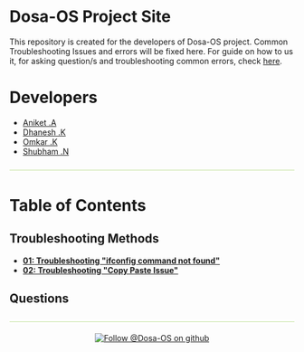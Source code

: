 # Dosa-OS Project Site

This repository is created for the developers of Dosa-OS project.
Common Troubleshooting Issues and errors will be fixed here.
For guide on how to us it, for asking question/s and troubleshooting common errors, check [here](how_to.md).


# Developers
- [Aniket .A](https://github.com/aniketambore/)
- [Dhanesh .K](https://github.com/DhaneshKawad/)
- [Omkar .K](https://github.com/OmkarKhedekar/)
- [Shubham .N](https://github.com/shunax19/)

![](Images/timeline-line.png)

# Table of Contents
## Troubleshooting Methods
- **[01: Troubleshooting "ifconfig command not found"](troubleshooting/01.ifconfig_troubleshotting/01.ifconfig_troubleshooting.md)**
- **[02: Troubleshooting "Copy Paste Issue"](troubleshooting/02.copypaste_troubleshooting/02.copypaste_troubleshooting.md)**

## Questions


![](Images/timeline-line.png)

<div align="center">
  <a href="https://github.com/Dosa-OS/" target="_blank">
    <img src="https://pngimg.com/uploads/github/github_PNG17.png" alt="Follow @Dosa-OS on github" height="80" >
  </a>
</div>